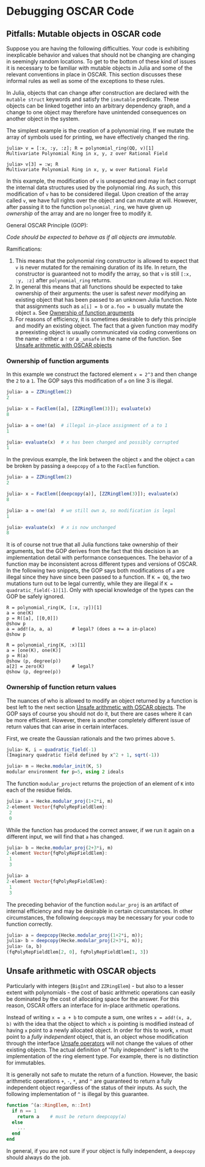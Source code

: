 # Debugging OSCAR Code

## Pitfalls: Mutable objects in OSCAR code

Suppose you are having the following difficulties. Your code is exhibiting
inexplicable behavior and values that should not be changing are changing in
seemingly random locations. To get to the bottom of these kind of issues
it is necessary to be familiar with mutable objects in Julia and some of the
relevant conventions in place in OSCAR. This section discusses these
informal rules as well as some of the exceptions to these rules.

In Julia, objects that can change after construction are declared with the
`mutable struct` keywords and satisfy the `ismutable` predicate.
These objects can be linked together into an arbitrary dependency graph, and
a change to one object may therefore have unintended consequences on another
object in the system.

The simplest example is the creation of a polynomial ring. If we mutate the
array of symbols used for printing, we have effectively changed the ring.

```
julia> v = [:x, :y, :z]; R = polynomial_ring(QQ, v)[1]
Multivariate Polynomial Ring in x, y, z over Rational Field

julia> v[3] = :w; R
Multivariate Polynomial Ring in x, y, w over Rational Field
```

In this example, the modification of `v` is unexpected and may in fact corrupt
the internal data structures used by the polynomial ring. As such, this
modification of `v` has to be considered illegal. Upon creation of the array
called `v`, we have full rights over the object and can mutate at will.
However, after passing it to the function `polynomial_ring`, we have given up
*ownership* of the array and are no longer free to modify it.

General OSCAR Principle (GOP):

*Code should be expected to behave as if all objects are immutable.*

Ramifications:

1. This means that the polynomial ring constructor is allowed to expect that `v`
   is never mutated for the remaining duration of its life. In return, the
   constructor is guaranteed not to modify the array, so that `v` is still
   `[:x, :y, :z]` after `polynomial_ring` returns.
2. In general this means that all functions should be expected to take ownership
   of their arguments: the user is safest *never* modifying an existing object
   that has been passed to an unknown Julia function. Note that assignments
   such as `a[i] = b` or `a.foo = b` usually mutate the object `a`.
   See [Ownership of function arguments](@ref)
3. For reasons of efficiency, it is sometimes desirable to defy this principle
   and modify an existing object. The fact that a given function may modify a
   preexisting object is usually communicated via coding conventions on the
   name - either a `!` or a `_unsafe` in the name of the function.
   See [Unsafe arithmetic with OSCAR objects](@ref)

### Ownership of function arguments

In this example we construct the factored element `x = 2^3` and then change the
`2` to a `1`. The GOP says this modification of `a` on line 3 is illegal.

```julia
julia> a = ZZRingElem(2)
2

julia> x = FacElem([a], [ZZRingElem(3)]); evaluate(x)
8

julia> a = one!(a)  # illegal in-place assignment of a to 1
1

julia> evaluate(x)  # x has been changed and possibly corrupted
1
```

In the previous example, the link between the object `x` and the object `a` can
be broken by passing a `deepcopy` of `a` to the `FacElem` function.

```julia
julia> a = ZZRingElem(2)
2

julia> x = FacElem([deepcopy(a)], [ZZRingElem(3)]); evaluate(x)
8

julia> a = one!(a)  # we still own a, so modification is legal
1

julia> evaluate(x)  # x is now unchanged
8
```

It is of course not true that all Julia functions take ownership of their
arguments, but the GOP derives from the fact that this decision is an
implementation detail with performance consequences. The behavior of a
function may be inconsistent across different types and versions of OSCAR.
In the following two snippets, the GOP says both modifications of `a` are
illegal since they have since been passed to a function. If `K = QQ`, the two
mutations turn out to be legal currently, while they are illegal if
`K = quadratic_field(-1)[1]`. Only with special knowledge of the types can the
GOP be safely ignored.

```
R = polynomial_ring(K, [:x, :y])[1]
a = one(K)
p = R([a], [[0,0]])
@show p
a = add!(a, a, a)       # legal? (does a += a in-place)
@show p
```

```
R = polynomial_ring(K, :x)[1]
a = [one(K), one(K)]
p = R(a)
@show (p, degree(p))
a[2] = zero(K)          # legal?
@show (p, degree(p))
```

### Ownership of function return values

The nuances of who is allowed to modify an object returned by a function is
best left to the next section [Unsafe arithmetic with OSCAR objects](@ref).
The GOP says of course you should not do it, but there are cases where it can
be more efficient. However, there is another completely different issue of
return values that can arise in certain interfaces.

First, we create the Gaussian rationals and the two primes above `5`.

```julia
julia> K, i = quadratic_field(-1)
(Imaginary quadratic field defined by x^2 + 1, sqrt(-1))

julia> m = Hecke.modular_init(K, 5)
modular environment for p=5, using 2 ideals
```

The function `modular_project` returns the projection of an element of `K` into
each of the residue fields.

```julia
julia> a = Hecke.modular_proj(1+2*i, m)
2-element Vector{fqPolyRepFieldElem}:
 2
 0
```

While the function has produced the correct answer, if we run it again on a
different input, we will find that `a` has changed.

```julia
julia> b = Hecke.modular_proj(2+3*i, m)
2-element Vector{fqPolyRepFieldElem}:
 1
 3

julia> a
2-element Vector{fqPolyRepFieldElem}:
 1
 3
```

The preceding behavior of the function `modular_proj` is an artifact of
internal efficiency and may be desirable in certain circumstances. In other
circumstances, the following `deepcopy`s may be necessary for your code to
function correctly.


```julia
julia> a = deepcopy(Hecke.modular_proj(1+2*i, m));
julia> b = deepcopy(Hecke.modular_proj(2+3*i, m));
julia> (a, b)
(fqPolyRepFieldElem[2, 0], fqPolyRepFieldElem[1, 3])
```

## Unsafe arithmetic with OSCAR objects

Particularly with integers (`BigInt` and `ZZRingElem`) - but also to a lesser extent
with polynomials - the cost of basic arithmetic operations can easily be
dominated by the cost of allocating space for the answer. For this reason,
OSCAR offers an interface for in-place arithmetic operations.

Instead of writing `x = a + b` to compute a sum, one writes `x = add!(x, a, b)`
with the idea that the object to which `x` is pointing is modified instead of
having `x` point to a newly allocated object. In order for this to work, `x`
must point to a *fully independent* object, that is, an object whose
modification through the interface [Unsafe operators](@ref) will not change
the values of other existing objects.
The actual definition of "fully independent" is left to the implementation of
the ring element type. For example, there is no distinction for immutables.

It is generally not safe to mutate the return of a function. However, the
basic arithmetic operations `+`, `-`, `*`, and `^` are guaranteed to return
a fully independent object regardless of the status of their inputs.
As such, the following implementation of `^` is illegal by this guarantee.

```julia
function ^(a::RingElem, n::Int)
  if n == 1
    return a    # must be return deepcopy(a)
  else
    ...
  end
end
```

In general, if you are not sure if your object is fully independent,
a `deepcopy` should always do the job.
